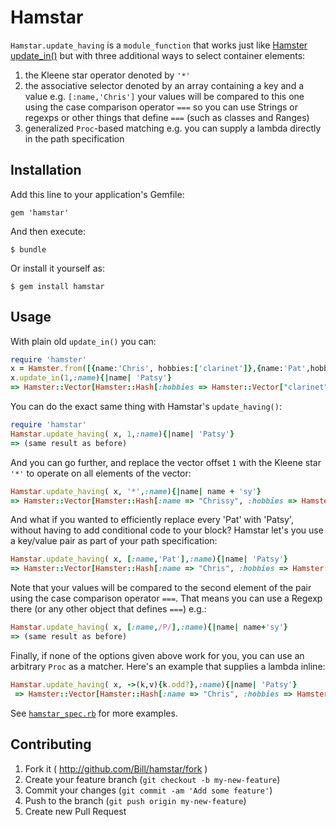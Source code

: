 # Hamstar

`Hamstar.update_having` is a `module_function` that works just like [Hamster update_in()](https://github.com/hamstergem/hamster#transformations) but with three additional ways to select container elements:

1. the Kleene star operator denoted by `'*'`
2. the associative selector denoted by an array containing a key and a value e.g. `[:name,'Chris']` your values will be compared to this one using the case comparison operator `===` so you can use Strings or regexps or other things that define `===` (such as classes and Ranges)
3. generalized `Proc`-based matching e.g. you can supply a lambda directly in the path specification

## Installation

Add this line to your application's Gemfile:

    gem 'hamstar'

And then execute:

    $ bundle

Or install it yourself as:

    $ gem install hamstar

## Usage

With plain old `update_in()` you can:

```ruby
require 'hamster'
x = Hamster.from([{name:'Chris', hobbies:['clarinet']},{name:'Pat',hobbies:['bird watching','rugby']}])
x.update_in(1,:name){|name| 'Patsy'}
=> Hamster::Vector[Hamster::Hash[:hobbies => Hamster::Vector["clarinet"], :name => "Chris"], Hamster::Hash[:hobbies => Hamster::Vector["bird watching", "rugby"], :name => "Patsy"]]
```

You can do the exact same thing with Hamstar's `update_having()`:

```ruby
require 'hamstar'
Hamstar.update_having( x, 1,:name){|name| 'Patsy'}
=> (same result as before)
```

And you can go further, and replace the vector offset `1` with the Kleene star `'*'` to operate on all elements of the vector:

```ruby
Hamstar.update_having( x, '*',:name){|name| name + 'sy'}
=> Hamster::Vector[Hamster::Hash[:name => "Chrissy", :hobbies => Hamster::Vector["clarinet"]], Hamster::Hash[:name => "Patsy", :hobbies => Hamster::Vector["bird watching", "rugby"]]]
```

And what if you wanted to efficiently replace every 'Pat' with 'Patsy', without having to add conditional code to your block? Hamstar let's you use a key/value pair as part of your path specification:

```ruby
Hamstar.update_having( x, [:name,'Pat'],:name){|name| 'Patsy'}
=> Hamster::Vector[Hamster::Hash[:name => "Chris", :hobbies => Hamster::Vector["clarinet"]], Hamster::Hash[:name => "Patsy", :hobbies => Hamster::Vector["bird watching", "rugby"]]]
```

Note that your values will be compared to the second element of the pair using the case comparison operator `===`. That means you can use a Regexp there (or any other object that defines `===`) e.g.:

```ruby
Hamstar.update_having( x, [:name,/P/],:name){|name| name+'sy'}
=> (same result as before)
```

Finally, if none of the options given above work for you, you can use an arbitrary `Proc` as a matcher. Here's an example that supplies a lambda inline:

```ruby
Hamstar.update_having( x, ->(k,v){k.odd?},:name){|name| 'Patsy'}
 => Hamster::Vector[Hamster::Hash[:name => "Chris", :hobbies => Hamster::Vector["clarinet"]], Hamster::Hash[:name => "Patsy", :hobbies => Hamster::Vector["bird watching", "rugby"]]]
```

See [`hamstar_spec.rb`](file://spec/hamstar_spec.rb) for more examples.


## Contributing

1. Fork it ( http://github.com/Bill/hamstar/fork )
2. Create your feature branch (`git checkout -b my-new-feature`)
3. Commit your changes (`git commit -am 'Add some feature'`)
4. Push to the branch (`git push origin my-new-feature`)
5. Create new Pull Request

